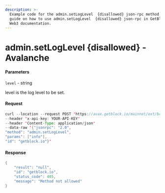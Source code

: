 ```yaml
---
description: >-
  Example code for the admin.setLogLevel  {disallowed} json-rpc method. Сomplete
  guide on how to use admin.setLogLevel  {disallowed} json-rpc in GetBlock.io
  Web3 documentation.
---
```


# admin.setLogLevel {disallowed} - Avalanche

#### Parameters

`level` - string

level is the log level to be set.

#### Request

```java
curl --location --request POST 'https://avax.getblock.io/mainnet/ext/bc/C/rpc' 
--header 'x-api-key: YOUR-API-KEY' 
--header 'Content-Type: application/json' 
--data-raw '{"jsonrpc": "2.0",
"method": "admin.setLogLevel",
"params": ["info"],
"id": "getblock.io"}'
```

#### Response

```java
{
    "result": "null",
    "id": "getblock.io",
    "status_code": 405,
    "message": "Method not allowed"
}
```
